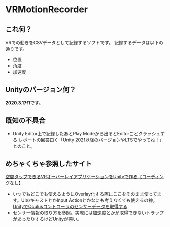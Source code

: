 # VRMotionRecorder
## これ何？
VRでの動きをCSVデータとして記録するソフトです。
記録するデータは以下の通りです。
- 位置
- 角度
- 加速度
## Unityのバージョン何？
**2020.3.17f1**です。
## 既知の不具合
- Unity Editor上で記録したあとPlay Modeから出るとEditorごとクラッシュする
レポートの回答曰く「Unity 2021以降のバージョンやLTSでやってね！」とのこと。
## めちゃくちゃ参照したサイト
[空間タップできるVRオーバーレイアプリケーションをUnityで作る【コーディングなし】](https://qiita.com/gpsnmeajp/items/3b67223f7f11bb6d93c3)
- いつでもどこでも使えるようにOverlay化する際にここをそのまま使ってます。UIのキャストとかInput Actionとかなにも考えなくても使えるの神。
[UnityでOculusコントローラのセンサーデータを取得する](https://jmpelletier.com/ja/unity%E3%81%A7oculus%E3%82%B3%E3%83%B3%E3%83%88%E3%83%AD%E3%83%BC%E3%83%A9%E3%81%AE%E3%82%BB%E3%83%B3%E3%82%B5%E3%83%BC%E3%83%87%E3%83%BC%E3%82%BF%E3%82%92%E5%8F%96%E5%BE%97%E3%81%99%E3%82%8B/)
- センサー情報の取り方を参照。実際には加速度とかが取得できないトラップがあったりするけどUnityが悪い。
